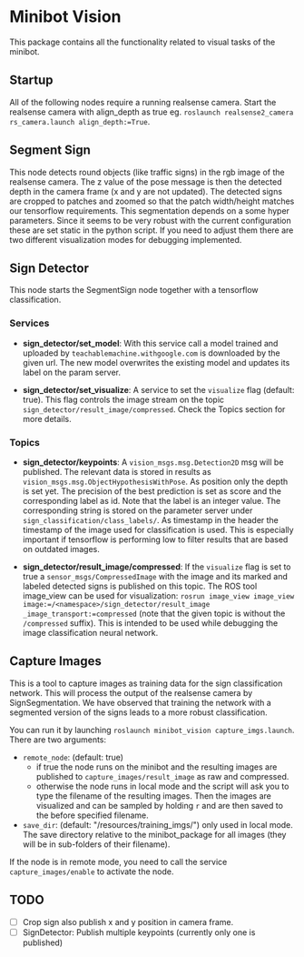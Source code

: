 # Minibot Vision
This package contains all the functionality related to visual tasks of the minibot.

## Startup
All of the following nodes require a running realsense camera.
Start the realsense camera with align_depth as true eg. ``roslaunch realsense2_camera rs_camera.launch align_depth:=True``.

## Segment Sign
This node detects round objects (like traffic signs) in the rgb image of the realsense camera.
The z value of the pose message is then the detected depth in the camera frame (x and y are not updated).
The detected signs are cropped to patches and zoomed so that the patch width/height matches our tensorflow requirements.
This segmentation depends on a some hyper parameters.
Since it seems to be very robust with the current configuration these are set static in the python script.
If you need to adjust them there are two different visualization modes for debugging implemented.

## Sign Detector
This node starts the SegmentSign node together with a tensorflow classification.

### Services
- **sign_detector/set_model**: With this service call a model trained and uploaded by `teachablemachine.withgoogle.com` is downloaded by the given url.
The new model overwrites the existing model and updates its label on the param server.

- **sign_detector/set_visualize**: A service to set the `visualize` flag (default: true). This flag controls the image stream on the topic `sign_detector/result_image/compressed`.
Check the Topics section for more details.

### Topics
- **sign_detector/keypoints**: A `vision_msgs.msg.Detection2D` msg will be published. 
The relevant data is stored in results as `vision_msgs.msg.ObjectHypothesisWithPose`. 
As position only the depth is set yet.
The precision of the best prediction is set as score and the corresponding label as id.
Note that the label is an integer value.
The corresponding string is stored on the parameter server under `sign_classification/class_labels/`.
As timestamp in the header the timestamp of the image used for classification is used. 
This is especially important if tensorflow is performing low to filter results that are based on outdated images.

- **sign_detector/result_image/compressed**: If the `visualize` flag is set to true a `sensor_msgs/CompressedImage` with the image and its marked and labeled detected signs is published on this topic.
The ROS tool image_view can be used for visualization: `rosrun image_view image_view image:=/<namespace>/sign_detector/result_image _image_transport:=compressed` (note that the given topic is without the `/compressed` suffix).
This is intended to be used while debugging the image classification neural network.

## Capture Images
This is a tool to capture images as training data for the sign classification network.
This will process the output of the realsense camera by SignSegmentation.
We have observed that training the network with a segmented version of the signs leads to a more robust classification.

You can run it by launching `roslaunch minibot_vision capture_imgs.launch`.
There are two arguments:
- `remote_node`: (default: true) 
  - if true the node runs on the minibot and the resulting images are published to `capture_images/result_image` as raw and compressed.
  - otherwise the node runs in local mode and the script will ask you to type the filename of the resulting images.
Then the images are visualized and can be sampled by holding `r` and are then saved to the before specified filename.
- `save_dir`: (default: "/resources/training_imgs/") only used in local mode. 
The save directory relative to the minibot_package for all images (they will be in sub-folders of their filename).

If the node is in remote mode, you need to call the service `capture_images/enable` to activate the node. 

## TODO
- [ ] Crop sign also publish x and y position in camera frame.
- [ ] SignDetector: Publish multiple keypoints (currently only one is published)